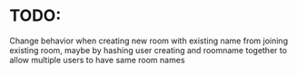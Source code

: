 TODO:
====================
Change behavior when creating new room with existing name from joining existing room, maybe by hashing user creating and roomname together to allow multiple users to have same room names